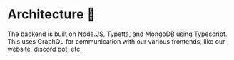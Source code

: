 # Architecture 🏦

The backend is built on Node.JS, Typetta, and MongoDB using Typescript. This uses GraphQL for communication with our various frontends, like our website, discord bot, etc.